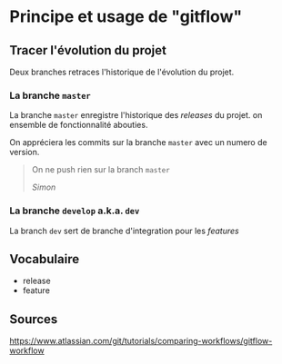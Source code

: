 # Principe et usage de "gitflow"

## Tracer l'évolution du projet

Deux branches retraces l'historique de l'évolution du projet. 

### La branche `master`

La branche `master` enregistre l'historique des _releases_ du projet. on ensemble de fonctionnalité abouties. 

On appréciera les commits sur la branche `master` avec un numero de version.

> On ne push rien sur la branch `master` 
> 
> _Simon_

### La branche `develop` a.k.a. `dev`

La branch `dev` sert de branche d'integration pour les _features_




## Vocabulaire 

- release
- feature

## Sources

https://www.atlassian.com/git/tutorials/comparing-workflows/gitflow-workflow
